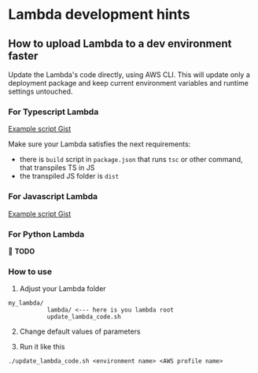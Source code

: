 # Lambda development hints

## How to upload Lambda to a dev environment faster

Update the Lambda's code directly, using AWS CLI. This will update only a deployment package and keep current environment variables and runtime settings untouched.

### For Typescript Lambda
[Example script Gist](https://gist.github.com/nikita-brazhnikov/e9a53be9748750a65d927ced69df9810#file-update_lambda_code_js-sh)

Make sure your Lambda satisfies the next requirements:
* there is `build` script in `package.json` that runs `tsc` or other command, that transpiles TS in JS
* the transpiled JS folder is `dist`
### For Javascript Lambda
[Example script Gist](https://gist.github.com/nikita-brazhnikov/e9a53be9748750a65d927ced69df9810#file-update_lambda_code_ts-sh)

### For Python Lambda

:black_square_button:  **TODO**

### How to use
1. Adjust your Lambda folder
```
my_lambda/ 
           lambda/ <--- here is you lambda root
           update_lambda_code.sh
```
2. Change default values of parameters

3. Run it like this
```
./update_lambda_code.sh <environment name> <AWS profile name>
```

